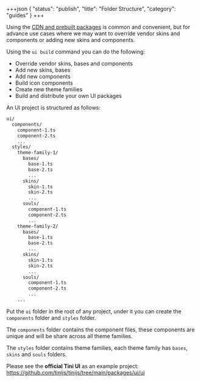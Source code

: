 +++json
{
  "status": "publish",
  "title": "Folder Structure",
  "category": "guides"
}
+++

Using the [CDN and prebuilt packages](/ui/get-started) is common and convenient, but for advance use cases where we may want to override vendor skins and components or adding new skins and components.

Using the `ui build` command you can do the following:
- Override vendor skins, bases and components
- Add new skins, bases
- Add new components
- Build icon components
- Create new theme families
- Build and distribute your own UI packages

An UI project is structured as follows:

```txt
ui/
  components/
    component-1.ts
    component-2.ts
    ...
  styles/
    theme-family-1/
      bases/
        base-1.ts
        base-2.ts
        ...
      skins/
        skin-1.ts
        skin-2.ts
        ...
      souls/
        component-1.ts
        component-2.ts
        ...
    theme-family-2/
      bases/
        base-1.ts
        base-2.ts
        ...
      skins/
        skin-1.ts
        skin-2.ts
        ...
      souls/
        component-1.ts
        component-2.ts
        ...
    ...
```

Put the `ui` folder in the root of any project, under it you can create the `components` folder and `styles` folder.

The `components` folder contains the component files, these components are unique and will be share across all theme families.

The `styles` folder contains theme families, each theme family has `bases`, `skins` and `souls` folders.

Please see the **official Tini UI** as an example project: <https://github.com/tinijs/tinijs/tree/main/packages/ui/ui>
